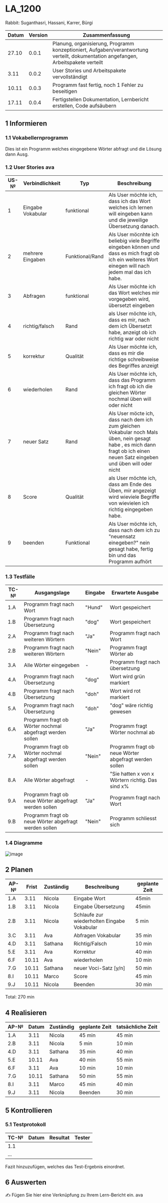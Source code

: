 # LA_1200

Rabbit: Suganthasri, Hassani, Karrer, Bürgi


| Datum | Version | Zusammenfassung                                              |
| ----- | ------- | ------------------------------------------------------------ |
|27.10 | 0.0.1   | Planung, organisierung, Programm konzeptioniert, Aufgaben/verantwortung verteilt, dokumentation angefangen, Arbeitspakete verteilt|
|3.11|0.0.2| User Stories und Arbeitspakete vervollständigt  |
|10.11| 0.0.3 | Programm fast fertig, noch 1 Fehler zu beseitigen|
|17.11| 0.0.4 | Fertigstellen Dokumentation, Lernbericht erstellen, Code aufsäubern|

## 1 Informieren

### 1.1 Vokabellernprogramm

Dies ist ein Programm welches eingegebene Wörter abfragt und die Lösung dann Ausg. 

### 1.2 User Stories ava

| US-№ | Verbindlichkeit | Typ  | Beschreibung                       |
| ---- | --------------- | ---- | ---------------------------------- |
| 1    | Eingabe Vokabular|  funktional    | Als User möchte ich, dass ich das Wort welches ich lernen will eingeben kann und die jeweilige Übersetzung danach. |
| 2  |mehrere Eingaben |Funktional/Rand|  Als User möcnhte ich beliebig viele Begriffe eingeben können und dass es mich fragt ob ich ein weiteres Wort einegen will nach jedem mal das ich habe.|
|3|Abfragen|funktional | Als User möchte ich das Wort welches mir vorgegeben wird, übersetzt eingeben|
|  4 | richtig/falsch | Rand  |als User möchte ich, dass es mir, nach dem ich Übersetzt habe, anzeigt ob ich richtig war oder nicht   |
|5 | korrektur | Qualität|Als User möchte ich, dass es mir die richtige schreibweise des Begriffes anzeigt | 
|6| wiederholen| Rand|Als User möchte ich, dass das Programm  ich fragt ob ich die gleichen Wörter nochmal üben will oder nicht| |
|7|neuer Satz| Rand| Als User möcte ich, dass nach dem ich zum gleichen Vokabular noch Mals üben, nein gesagt habe , es mich dann fragt ob ich einen neuen Satz eingeben und üben will oder nicht|
|8| Score| Qualität| als User möchte ich, dass am Ende des Üben, mir angezeigt wird wieviele Begriffe von wievielen ich richtig eingegeben habe.|
|9| beenden| Funktional |Als User möchte ich, dass nach dem ich zu "neuensatz einegeben?" nein gesagt habe, fertig bin und das Programm aufhört|




### 1.3 Testfälle 

| TC-№ | Ausgangslage | Eingabe | Erwartete Ausgabe |
| ---- | ------------ | ------- | ----------------- |
| 1.A  |Programm fragt nach Wort|"Hund"|Wort gespeichert|
| 1.B  |Programm fragt nach Übersetzung|"dog"|Wort gespeichert|
| 2.A  |Programm fragt nach weiteren Wörtern|"Ja"|Programm fragt nach Wort|
| 2.B  |Programm fragt nach weiteren Wörtern| "Nein"|Programm fragt Wörter ab|
| 3.A  |Alle Wörter eingegeben|-|Programm fragt nach übersetzung|
| 4.A  |Programm fragt nach Übersetzung|"dog"|Wort wird grün markiert|
| 4.B  |Programm fragt nach Übersetzung|"doh"|Wort wird rot markiert|
| 5.A  |Programm fragt nach Übersetzung|"doh"|"dog" wäre richtig gewesen|
| 6.A  |Programm fragt ob Wörter nochmal abgefragt werden sollen|"Ja"|Programm fragt Wörter nochmal ab|
| 7.A  |Programm fragt ob Wörter nochmal abgefragt werden sollen|"Nein"|Programm fragt ob neue Wörter abgefragt werden sollen|
| 8.A  |Alle Wörter abgefragt|-|"Sie hatten x von x Wörtern richtig. Das sind x%|
| 9.A  |Programm fragt ob neue Wörter abgefragt werden sollen|"Ja"|Programm fragt nach Wort|
| 9.B  |Programm fragt ob neue Wörter abgefragt werden sollen|"Nein"|Programm schliesst sich|

### 1.4 Diagramme 
![image](https://user-images.githubusercontent.com/111046257/198239363-194b2d74-c47c-4a1f-8865-942de8d61778.png)

## 2 Planen 

| AP-№ | Frist | Zuständig | Beschreibung     | geplante Zeit |
| ---- | ----- | --------- | ---------------- | ------------- |
| 1.A  | 3.11  |  Nicola   | Eingabe Wort | 45min |
| 1.B  | 3.11  |  Nicola   | Eingabe Übersetzung | 45min |
|2.B    |3.11| Nicola  | Schlaufe zur wiederholten Eingabe Vokabular| 5 min|
| 3.C | 3.11 |  Ava| Abfragen Vokabular|   35 min   |
|4.D  | 3.11 |  Sathana  | Richtig/Falsch   |  10 min  |
 |5.E | 3.11| Ava| Korrektur | 40 min|
 |6.F| 10.11| Ava | wiederholen| 10 min|
 |7.G| 10.11| Sathana| neuer Voci-Satz [y/n]| 50 min|
 | 8.I  | 10.11 | Marco  | Score |   45 min    |
 |9.J| 10.11| Nicola| Beenden| 30 min| 


Total: 270 min

## 4 Realisieren 

| AP-№ | Datum | Zuständig | geplante Zeit | tatsächliche Zeit |
| ---- | ----- | --------- | ------------- | ----------------- |
| 1.A  |  3.11  |  Nicola |       45 min        |   45 min  |
| 2.B  |    3.11   | Nicola  |  5 min     |    10 min  |
| 4.D | 3.11| Sathana | 35 min | 40 min |
|5.E| 10.11 | Ava| 40 min| 55 min|
|6.F | 3.11| Ava | 10 min | 10 min |
|7.G| 10.11| Sathana| 50 min| 55 min| 
|8.I | 3.11| Marco| 45 min | 40 min|
| 9.J | 3.11| Nicola| Beenden| 30 min | 20 min|


## 5 Kontrollieren 

### 5.1 Testprotokoll 

| TC-№ | Datum | Resultat | Tester |
| ---- | ----- | -------- | ------ |
| 1.1  |       |          |        |
| ...  |       |          |        |

 Fazit hinzuzufügen, welches das Test-Ergebnis einordnet.


## 6 Auswerten 

✍️ Fügen Sie hier eine Verknüpfung zu Ihrem Lern-Bericht ein. ava
